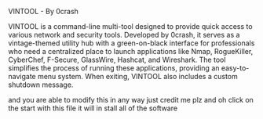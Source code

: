 VINTOOL - By 0crash

VINTOOL is a command-line multi-tool designed to provide quick access to various network and security tools. Developed by 0crash, it serves as a vintage-themed utility hub with a green-on-black interface for professionals who need a centralized place to launch applications like Nmap, RogueKiller, CyberChef, F-Secure, GlassWire, Hashcat, and Wireshark. The tool simplifies the process of running these applications, providing an easy-to-navigate menu system. When exiting, VINTOOL also includes a custom shutdown message.


and you are able to modify this in any way just credit me plz and oh click on the start with this file it will in stall all of the software  


